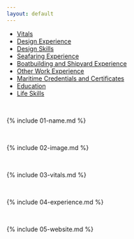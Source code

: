 ```yaml
---
layout: default
---
```


- [Vitals](./01-vitals.md)
- [Design Experience](#Design-And-Landscape-Experience)
- [Design Skills](#Design-Skill-Set)
- [Seafaring Experience](#Seafaring-Experience)
- [Boatbuilding and Shipyard Experience](#Boatbuilding-and-Shipyard-Experience)
- [Other Work Experience](#Other-Work/Volunteer-Experience)
- [Maritime Credentials and Certificates](#Maritime-Credentials-and-Certificates)
- [Education](#Education)
- [Life Skills](#Skill-Set)


<br>

{% include 01-name.md %}

<br>

{% include 02-image.md %}

<br>

{% include 03-vitals.md %}

<br>

{% include 04-experience.md %}

<br>

{% include 05-website.md %}
